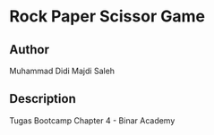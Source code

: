 # Rock Paper Scissor Game

## Author
Muhammad Didi Majdi Saleh

## Description
Tugas Bootcamp Chapter 4 - Binar Academy



